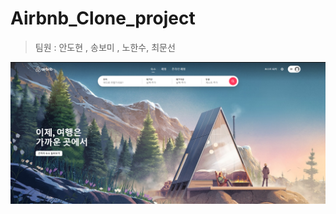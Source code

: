 # Airbnb_Clone_project

> 팀원 : 안도현 , 송보미 , 노한수, 최문선

![Screenshot_7](https://github.com/Rnlcksgdkd/Airbnb/blob/master/airbnb.png)





